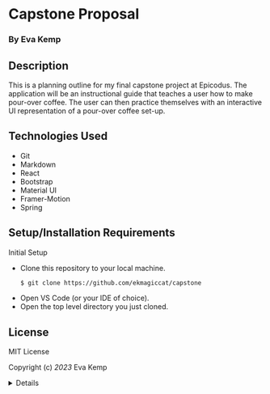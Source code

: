 # Capstone Proposal

### By Eva Kemp

## Description

This is a planning outline for my final capstone project at Epicodus.
The application will be an instructional guide that teaches a user how to make pour-over coffee. The user can then practice themselves with an interactive UI representation of a pour-over coffee set-up.

## Technologies Used

- Git
- Markdown
- React
- Bootstrap
- Material UI
- Framer-Motion
- Spring

## **Setup/Installation Requirements**

Initial Setup

- Clone this repository to your local machine.
  ```bash
  $ git clone https://github.com/ekmagiccat/capstone
  ```
- Open VS Code (or your IDE of choice).
- Open the top level directory you just cloned.

## License

MIT License

Copyright (c) _2023_ Eva Kemp

<details>
Permission is hereby granted, free of charge, to any person obtaining a copy
of this software and associated documentation files (the "Software"), to deal
in the Software without restriction, including without limitation the rights
to use, copy, modify, merge, publish, distribute, sublicense, and/or sell
copies of the Software, and to permit persons to whom the Software is
furnished to do so, subject to the following conditions:

The above copyright notice and this permission notice shall be included in all
copies or substantial portions of the Software.

THE SOFTWARE IS PROVIDED "AS IS", WITHOUT WARRANTY OF ANY KIND, EXPRESS OR
IMPLIED, INCLUDING BUT NOT LIMITED TO THE WARRANTIES OF MERCHANTABILITY,
FITNESS FOR A PARTICULAR PURPOSE AND NONINFRINGEMENT. IN NO EVENT SHALL THE
AUTHORS OR COPYRIGHT HOLDERS BE LIABLE FOR ANY CLAIM, DAMAGES OR OTHER
LIABILITY, WHETHER IN AN ACTION OF CONTRACT, TORT OR OTHERWISE, ARISING FROM,
OUT OF OR IN CONNECTION WITH THE SOFTWARE OR THE USE OR OTHER DEALINGS IN THE
SOFTWARE.

</details>
